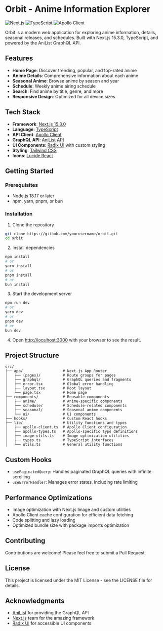 # Orbit - Anime Information Explorer

![Next.js](https://img.shields.io/badge/Next.js-15.3.0-black)
![TypeScript](https://img.shields.io/badge/TypeScript-5.x-blue)
![Apollo Client](https://img.shields.io/badge/Apollo%20Client-3.13.6-purple)

Orbit is a modern web application for exploring anime information, details, seasonal releases, and schedules. Built with Next.js 15.3.0, TypeScript, and powered by the AniList GraphQL API.

## Features

- **Home Page**: Discover trending, popular, and top-rated anime
- **Anime Details**: Comprehensive information about each anime
- **Seasonal Anime**: Browse anime by season and year
- **Schedule**: Weekly anime airing schedule
- **Search**: Find anime by title, genre, and more
- **Responsive Design**: Optimized for all device sizes

## Tech Stack

- **Framework**: [Next.js 15.3.0](https://nextjs.org/)
- **Language**: [TypeScript](https://www.typescriptlang.org/)
- **API Client**: [Apollo Client](https://www.apollographql.com/docs/react/)
- **GraphQL API**: [AniList API](https://anilist.gitbook.io/anilist-apiv2-docs/)
- **UI Components**: [Radix UI](https://www.radix-ui.com/) with custom styling
- **Styling**: [Tailwind CSS](https://tailwindcss.com/)
- **Icons**: [Lucide React](https://lucide.dev/)

## Getting Started

### Prerequisites

- Node.js 18.17 or later
- npm, yarn, pnpm, or bun

### Installation

1. Clone the repository

```bash
git clone https://github.com/yourusername/orbit.git
cd orbit
```

2. Install dependencies

```bash
npm install
# or
yarn install
# or
pnpm install
# or
bun install
```

3. Start the development server

```bash
npm run dev
# or
yarn dev
# or
pnpm dev
# or
bun dev
```

4. Open [http://localhost:3000](http://localhost:3000) with your browser to see the result.

## Project Structure

```
src/
├── app/                  # Next.js App Router
│   ├── (pages)/          # Route groups for pages
│   ├── graphql/          # GraphQL queries and fragments
│   ├── error.tsx         # Global error handling
│   ├── layout.tsx        # Root layout
│   └── page.tsx          # Home page
├── components/           # Reusable components
│   ├── anime/            # Anime-specific components
│   ├── schedule/         # Schedule-related components
│   ├── seasonal/         # Seasonal anime components
│   └── ui/               # UI components
├── hooks/                # Custom React hooks
├── lib/                  # Utility functions and types
│   ├── apollo-client.ts  # Apollo Client configuration
│   ├── apollo-types.ts   # Apollo-specific type definitions
│   ├── image-utils.ts    # Image optimization utilities
│   ├── types.ts          # TypeScript interfaces
│   └── utils.ts          # General utility functions
```

## Custom Hooks

- `usePaginatedQuery`: Handles paginated GraphQL queries with infinite scrolling
- `useErrorHandler`: Manages error states, including rate limiting

## Performance Optimizations

- Image optimization with Next.js Image and custom utilities
- Apollo Client cache configuration for efficient data fetching
- Code splitting and lazy loading
- Optimized bundle size with package imports optimization

## Contributing

Contributions are welcome! Please feel free to submit a Pull Request.

## License

This project is licensed under the MIT License - see the LICENSE file for details.

## Acknowledgments

- [AniList](https://anilist.co/) for providing the GraphQL API
- [Next.js](https://nextjs.org/) team for the amazing framework
- [Radix UI](https://www.radix-ui.com/) for accessible UI components


